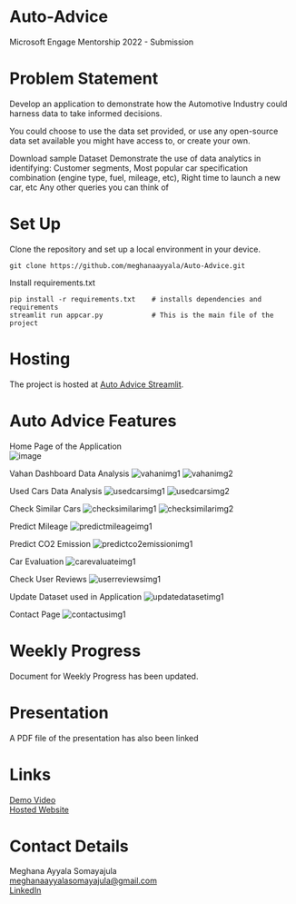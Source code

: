 # Auto-Advice
Microsoft Engage Mentorship 2022 - Submission 


# Problem Statement
Develop an application to demonstrate how the Automotive Industry could harness data to take informed decisions.

You could choose to use the data set provided, or use any open-source data set available you might have access to, or create your own.

Download sample Dataset
Demonstrate the use of data analytics in identifying:
Customer segments, Most popular car specification combination (engine type, fuel, mileage, etc), Right time to launch a new car, etc
Any other queries you can think of


# Set Up

Clone the repository and set up a local environment in your device. 

```
git clone https://github.com/meghanaayyala/Auto-Advice.git

```

Install requirements.txt

```
pip install -r requirements.txt    # installs dependencies and requirements
streamlit run appcar.py            # This is the main file of the project
```

# Hosting
The project is hosted at [Auto Advice Streamlit](https://share.streamlit.io/meghanaayyala/auto-advice/main/appcar.py). 

# Auto Advice Features
Home Page of the Application
<br>
![image](https://user-images.githubusercontent.com/76214336/170860664-ac0b2688-b851-4016-886e-6c129f722d40.png)

Vahan Dashboard Data Analysis
![vahanimg1](https://user-images.githubusercontent.com/76214336/170861645-48c8540c-d3bf-48a5-a7fa-6cfd42cd4516.png)
![vahanimg2](https://user-images.githubusercontent.com/76214336/170861654-d142547e-023a-4978-8cc1-e044938d7e4c.png)

Used Cars Data Analysis
![usedcarsimg1](https://user-images.githubusercontent.com/76214336/170861676-841bf712-e5b2-4ad2-acfa-5f35c936a6b8.png)
![usedcarsimg2](https://user-images.githubusercontent.com/76214336/170861674-122074c7-f4e8-4bbe-8ff0-ae24769f3d86.png)

Check Similar Cars
![checksimilarimg1](https://user-images.githubusercontent.com/76214336/170861698-22c195d4-648c-4c92-a8c8-5e3cea4fa852.png)
![checksimilarimg2](https://user-images.githubusercontent.com/76214336/170861697-9044b891-4ab3-43ce-b5f9-5ebc813a9d76.png)

Predict Mileage
![predictmileageimg1](https://user-images.githubusercontent.com/76214336/170861711-42dd2c86-fd77-4604-8e5d-25bb3fe166fb.png)

Predict CO2 Emission
![predictco2emissionimg1](https://user-images.githubusercontent.com/76214336/170861725-0f38f0bb-c193-4744-b1a9-ddb5659e707a.png)

Car Evaluation
![carevaluateimg1](https://user-images.githubusercontent.com/76214336/170861734-91189a1c-3e37-4ffe-b17b-162cacc63407.png)

Check User Reviews
![userreviewsimg1](https://user-images.githubusercontent.com/76214336/170861748-181a93be-a91f-4ede-b40e-2d81fbfa6e0c.png)

Update Dataset used in Application
![updatedatasetimg1](https://user-images.githubusercontent.com/76214336/170861762-bb8866f4-ca16-4710-94f3-b10b7eb9240d.png)

Contact Page
![contactusimg1](https://user-images.githubusercontent.com/76214336/170861775-65e98f8e-1f18-43f2-a9f9-8c45975434c7.png)

# Weekly Progress
Document for Weekly Progress has been updated.

# Presentation 
A PDF file of the presentation has also been linked

# Links
[Demo Video](https://drive.google.com/file/d/1BT9oK-tGKN7itQnJmAA6_f4vuMWKsTYr/view?usp=sharing)
<br>
[Hosted Website](https://share.streamlit.io/meghanaayyala/auto-advice/main/appcar.py)

# Contact Details
Meghana Ayyala Somayajula
<br>
meghanaayyalasomayajula@gmail.com
<br>
[LinkedIn](https://www.linkedin.com/in/meghana-ayyala-somayajula/)


